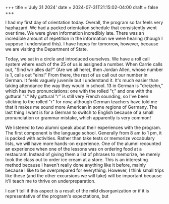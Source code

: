 +++
title = 'July 31 2024'
date = 2024-07-31T21:15:02-04:00
draft = false
+++

I had my first day of orientation today. Overall, the program so far feels very haphazard. We had a packed orientation schedule that consistently went over time. We were given information incredibly late. There was an incredible amount of repetition in the information we were hearing (though I suppose I understand this). I have hopes for tomorrow, however, because we are visiting the Department of State. 

Today, we sat in a circle and introduced ourselves. We have a roll call system where each of the 25 of us is assigned a number. When Carrie calls out, "Sind wir alles da?" (Are we all here), then Jordan Allen, whose number is 1, calls out "eins!" From there, the rest of us call out our number in German. It feels vaguely juvenile but I understand it. It's much easier than taking attendance the way they would in school. 13 in German is "dreizehn," which has two pronunciations: one with the rolled "r," and one with the guttural "r." My guttural "r" is still very French sounding, so I've been sticking to the rolled "r" for now, although German teachers have told me that it makes me sound more American in some regions of Germany. The last thing I want is for a German to switch to English because of a small pronunciation or grammar mistake, which apparently is very common!

We listened to two alumni speak about their experiences with the program. The first component is the language school. Generally from 8 am to 1 pm, it is packed with activities. Rather than take tests or memorize vocabulary lists, we will have more hands-on experience. One of the alumni recounted an experience when one of the lessons was on ordering food at a restaurant. Instead of giving them a list of phrases to memorize, he merely took the class out to order ice cream at a store. This is an interesting method because I haven't really done anything like it before, mainly because I like to be overprepared for everything. However, I think small trips like these (and the other excursions we will take) will be important because it'll teach me to thrive on underpreparation.

I can't tell if this aspect is a result of the mild disorganization or if it is representative of the program's expectations, but 
